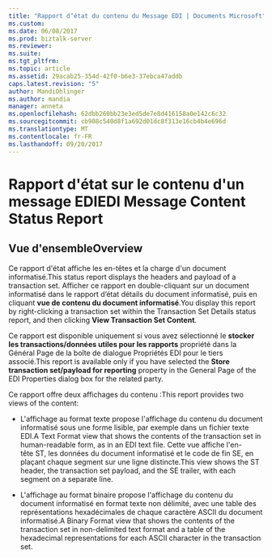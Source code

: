 ```yaml
---
title: "Rapport d’état du contenu du Message EDI | Documents Microsoft"
ms.custom: 
ms.date: 06/08/2017
ms.prod: biztalk-server
ms.reviewer: 
ms.suite: 
ms.tgt_pltfrm: 
ms.topic: article
ms.assetid: 29acab25-354d-42f0-b6e3-37ebca47addb
caps.latest.revision: "5"
author: MandiOhlinger
ms.author: mandia
manager: anneta
ms.openlocfilehash: 62dbb260bb23e3ed5de7e8d416158a0e142c6c32
ms.sourcegitcommit: cb908c540d8f1a692d01dc8f313e16cb4b4e696d
ms.translationtype: MT
ms.contentlocale: fr-FR
ms.lasthandoff: 09/20/2017
---
```

# <a name="edi-message-content-status-report"></a><span data-ttu-id="656ed-102">Rapport d'état sur le contenu d'un message EDI</span><span class="sxs-lookup"><span data-stu-id="656ed-102">EDI Message Content Status Report</span></span>

## <a name="overview"></a><span data-ttu-id="656ed-103">Vue d'ensemble</span><span class="sxs-lookup"><span data-stu-id="656ed-103">Overview</span></span>
<span data-ttu-id="656ed-104">Ce rapport d'état affiche les en-têtes et la charge d'un document informatisé.</span><span class="sxs-lookup"><span data-stu-id="656ed-104">This status report displays the headers and payload of a transaction set.</span></span> <span data-ttu-id="656ed-105">Afficher ce rapport en double-cliquant sur un document informatisé dans le rapport d’état détails du document informatisé, puis en cliquant **vue de contenu du document informatisé**.</span><span class="sxs-lookup"><span data-stu-id="656ed-105">You display this report by right-clicking a transaction set within the Transaction Set Details status report, and then clicking **View Transaction Set Content**.</span></span>  
  
 <span data-ttu-id="656ed-106">Ce rapport est disponible uniquement si vous avez sélectionné le **stocker les transactions/données utiles pour les rapports** propriété dans la Général Page de la boîte de dialogue Propriétés EDI pour le tiers associé.</span><span class="sxs-lookup"><span data-stu-id="656ed-106">This report is available only if you have selected the **Store transaction set/payload for reporting** property in the General Page of the EDI Properties dialog box for the related party.</span></span>  
  
 <span data-ttu-id="656ed-107">Ce rapport offre deux affichages du contenu :</span><span class="sxs-lookup"><span data-stu-id="656ed-107">This report provides two views of the content:</span></span>  
  
-   <span data-ttu-id="656ed-108">L'affichage au format texte propose l'affichage du contenu du document informatisé sous une forme lisible, par exemple dans un fichier texte EDI.</span><span class="sxs-lookup"><span data-stu-id="656ed-108">A Text Format view that shows the contents of the transaction set in human-readable form, as in an EDI text file.</span></span> <span data-ttu-id="656ed-109">Cette vue affiche l'en-tête ST, les données du document informatisé et le code de fin SE, en plaçant chaque segment sur une ligne distincte.</span><span class="sxs-lookup"><span data-stu-id="656ed-109">This view shows the ST header, the transaction set payload, and the SE trailer, with each segment on a separate line.</span></span>  
  
-   <span data-ttu-id="656ed-110">L'affichage au format binaire propose l'affichage du contenu du document informatisé en format texte non délimité, avec une table des représentations hexadécimales de chaque caractère ASCII du document informatisé.</span><span class="sxs-lookup"><span data-stu-id="656ed-110">A Binary Format view that shows the contents of the transaction set in non-delimited text format and a table of the hexadecimal representations for each ASCII character in the transaction set.</span></span>  
  

